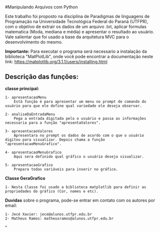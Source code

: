 #Manipulando Arquivos com Python

Este trabalho foi proposto na disciplina de Paradigmas de linguagens de Programação na Universidade Tecnológica Federal do Paraná (UTFPR), com o objetivo de extrair os dados de um arquivo .txt, aplicar formulas matematica (Moda, mediana e média) e apresentar o resultado ao usuário. Vale salientar que foi usado a base da arquitetura MVC para o desenvolvimento do mesmo.

**Importante:** Para executar o programa será necessario a instalação da biblioteca "MatPlotLib", onde você pode encontrar a documentação neste link: https://matplotlib.org/3.1.1/users/installing.html


## Descrição das funções:

**classe principal:**
    
    1- apresentacaoMenu
        Está função é para apresentar um menu no prompt de comando do usuário para que ele define qual variedade ele deseja observar.
    
    2- analiseDaEntradaMenu
        Pega a entrada digitada pelo o usuário e passa as informações necessaria para a função "apresentaValores".

    3- apresentacaoValores
        Apresentara no prompt os dados de acordo com o que o usuário digitou para visualizar. Depois chama a função "apresentacaoMenuGrafico".

    4- apresentacaoMenuGrafico
        Aqui sera definido qual gráfico o usuário deseja visualizar.

    5- apresentacaoGrafico
        Prepara todas variáveis para inserir no gráfico.

**Classe GeraGrafico**
    
    1- Nesta Classe foi usado a biblioteca matplotlib para definir as propriedades do gráfico (Cor, nomes e etc).

__Duvidas__ sobre o programa, pode-se entrar em contato com os autores por email:
    
    1- Jecé Xavier: jece@alunos.utfpr.edu.br
    2- Matheus Ramos: matheusramos@alunos.utfpr.edu.br
"
